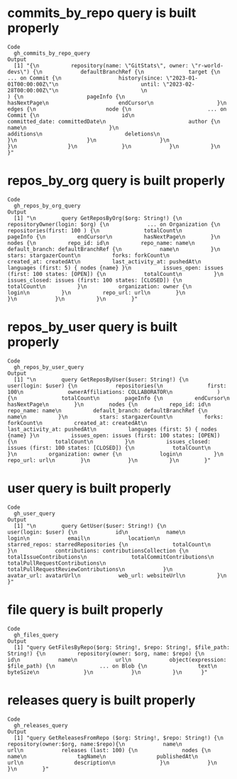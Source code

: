 # commits_by_repo query is built properly

    Code
      gh_commits_by_repo_query
    Output
      [1] "{\n          repository(name: \"GitStats\", owner: \"r-world-devs\") {\n            defaultBranchRef {\n              target {\n                ... on Commit {\n                  history(since: \"2023-01-01T00:00:00Z\"\n                          until: \"2023-02-28T00:00:00Z\"\n                          \n                          ) {\n                    pageInfo {\n                      hasNextPage\n                      endCursor\n                    }\n                    edges {\n                      node {\n                        ... on Commit {\n                          id\n                          committed_date: committedDate\n                          author {\n                            name\n                          }\n                          additions\n                          deletions\n                        }\n                      }\n                    }\n                  }\n                }\n              }\n            }\n          }\n        }"

# repos_by_org query is built properly

    Code
      gh_repos_by_org_query
    Output
      [1] "\n        query GetReposByOrg($org: String!) {\n          repositoryOwner(login: $org) {\n            ... on Organization {\n              repositories(first: 100 ) {\n              totalCount\n        pageInfo {\n          endCursor\n          hasNextPage\n        }\n        nodes {\n          repo_id: id\n          repo_name: name\n          default_branch: defaultBranchRef {\n            name\n          }\n          stars: stargazerCount\n          forks: forkCount\n          created_at: createdAt\n          last_activity_at: pushedAt\n          languages (first: 5) { nodes {name} }\n          issues_open: issues (first: 100 states: [OPEN]) {\n            totalCount\n          }\n          issues_closed: issues (first: 100 states: [CLOSED]) {\n            totalCount\n          }\n          organization: owner {\n            login\n          }\n          repo_url: url\n        }\n              }\n            }\n          }\n        }"

# repos_by_user query is built properly

    Code
      gh_repos_by_user_query
    Output
      [1] "\n        query GetReposByUser($user: String!) {\n          user(login: $user) {\n            repositories(\n              first: 100\n              ownerAffiliations: COLLABORATOR\n              ) {\n              totalCount\n        pageInfo {\n          endCursor\n          hasNextPage\n        }\n        nodes {\n          repo_id: id\n          repo_name: name\n          default_branch: defaultBranchRef {\n            name\n          }\n          stars: stargazerCount\n          forks: forkCount\n          created_at: createdAt\n          last_activity_at: pushedAt\n          languages (first: 5) { nodes {name} }\n          issues_open: issues (first: 100 states: [OPEN]) {\n            totalCount\n          }\n          issues_closed: issues (first: 100 states: [CLOSED]) {\n            totalCount\n          }\n          organization: owner {\n            login\n          }\n          repo_url: url\n        }\n            }\n          }\n        }"

# user query is built properly

    Code
      gh_user_query
    Output
      [1] "\n        query GetUser($user: String!) {\n          user(login: $user) {\n            id\n            name\n            login\n            email\n            location\n            starred_repos: starredRepositories {\n              totalCount\n            }\n            contributions: contributionsCollection {\n              totalIssueContributions\n              totalCommitContributions\n              totalPullRequestContributions\n              totalPullRequestReviewContributions\n            }\n            avatar_url: avatarUrl\n            web_url: websiteUrl\n          }\n        }"

# file query is built properly

    Code
      gh_files_query
    Output
      [1] "query GetFilesByRepo($org: String!, $repo: String!, $file_path: String!) {\n          repository(owner: $org, name: $repo) {\n            id\n            name\n            url\n            object(expression: $file_path) {\n              ... on Blob {\n                text\n                byteSize\n              }\n            }\n          }\n      }"

# releases query is built properly

    Code
      gh_releases_query
    Output
      [1] "query GetReleasesFromRepo ($org: String!, $repo: String!) {\n          repository(owner:$org, name:$repo){\n            name\n            url\n            releases (last: 100) {\n              nodes {\n                name\n                tagName\n                publishedAt\n                url\n                description\n              }\n            }\n          }\n        }"

